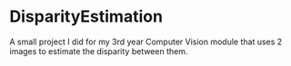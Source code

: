 # DisparityEstimation
A small project I did for my 3rd year Computer Vision module that uses 2 images to estimate the disparity between them.

